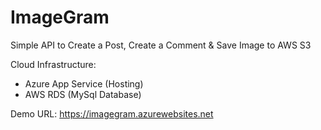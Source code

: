 # ImageGram
Simple API to Create a Post, Create a Comment &amp; Save Image to AWS S3

Cloud Infrastructure:
- Azure App Service (Hosting)
- AWS RDS (MySql Database)

Demo URL: https://imagegram.azurewebsites.net
